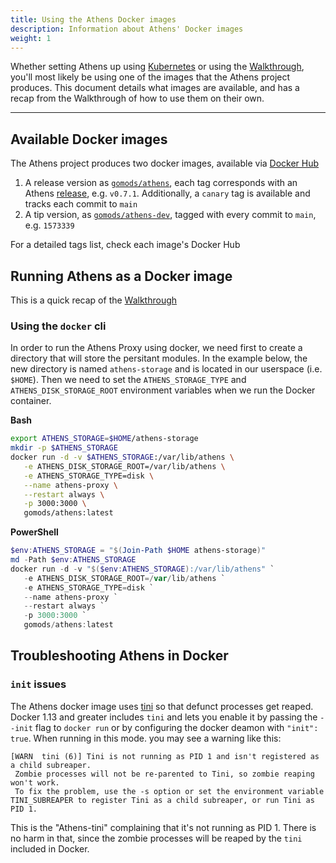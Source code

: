```yaml
---
title: Using the Athens Docker images
description: Information about Athens' Docker images
weight: 1
---
```


Whether setting Athens up using [Kubernetes](install/install-on-kubernetes/) or using the [Walkthrough](/Walkthrough), you'll most likely be using one of the images that the Athens project produces. This document details what images are available, and has a recap from the Walkthrough of how to use them on their own.

---

## Available Docker images

The Athens project produces two docker images, available via [Docker Hub](https://hub.docker.com/) 

1. A release version as [`gomods/athens`](https://hub.docker.com/r/gomods/athens), each tag corresponds with an Athens [release](https://github.com/gomods/athens/releases), e.g. `v0.7.1`. Additionally, a `canary` tag is available and tracks each commit to `main`
2. A tip version, as [`gomods/athens-dev`](https://hub.docker.com/r/gomods/athens-dev), tagged with every commit to `main`, e.g. `1573339`

For a detailed tags list, check each image's Docker Hub

## Running Athens as a Docker image

This is a quick recap of the [Walkthrough](/walkthrough)

### Using the `docker` cli

In order to run the Athens Proxy using docker, we need first to create a directory that will store the persitant modules.
In the example below, the new directory is named `athens-storage` and is located in our userspace (i.e. `$HOME`). 
Then we need to set the `ATHENS_STORAGE_TYPE` and `ATHENS_DISK_STORAGE_ROOT` environment variables when we run the Docker container.

**Bash**
```bash
export ATHENS_STORAGE=$HOME/athens-storage
mkdir -p $ATHENS_STORAGE
docker run -d -v $ATHENS_STORAGE:/var/lib/athens \
   -e ATHENS_DISK_STORAGE_ROOT=/var/lib/athens \
   -e ATHENS_STORAGE_TYPE=disk \
   --name athens-proxy \
   --restart always \
   -p 3000:3000 \
   gomods/athens:latest
```

**PowerShell**
```PowerShell
$env:ATHENS_STORAGE = "$(Join-Path $HOME athens-storage)"
md -Path $env:ATHENS_STORAGE
docker run -d -v "$($env:ATHENS_STORAGE):/var/lib/athens" `
   -e ATHENS_DISK_STORAGE_ROOT=/var/lib/athens `
   -e ATHENS_STORAGE_TYPE=disk `
   --name athens-proxy `
   --restart always `
   -p 3000:3000 `
   gomods/athens:latest
```


## Troubleshooting Athens in Docker

### `init` issues

The Athens docker image uses [tini](https://github.com/krallin/tini) so that defunct processes get reaped.
Docker 1.13 and greater includes `tini` and lets you enable it by passing the `--init` flag to `docker run` or by configuring the docker deamon with `"init": true`. When running in this mode. you may see a warning like this:

```console
[WARN  tini (6)] Tini is not running as PID 1 and isn't registered as a child subreaper.
 Zombie processes will not be re-parented to Tini, so zombie reaping won't work.
 To fix the problem, use the -s option or set the environment variable TINI_SUBREAPER to register Tini as a child subreaper, or run Tini as PID 1.
```
This is the "Athens-tini" complaining that it's not running as PID 1.
There is no harm in that, since the zombie processes will be reaped by the `tini` included in Docker.
